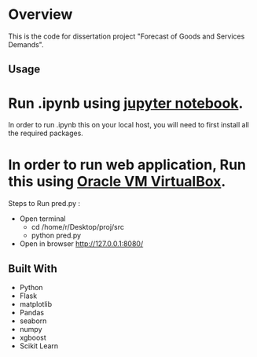 # Overview

This is the code for dissertation project "Forecast of Goods and Services Demands".

## Usage

# Run .ipynb using [jupyter notebook](http://jupyter.readthedocs.io/en/latest/install.html).

In order to run .ipynb this on your local host, you will need to first install all the required packages.

# In order to run web application, Run this using [Oracle VM VirtualBox](https://www.virtualbox.org).

Steps to Run pred.py :
* Open terminal
   * cd /home/r/Desktop/proj/src
   * python pred.py
* Open in browser http://127.0.0.1:8080/

## Built With

* Python
* Flask
* matplotlib
* Pandas
* seaborn 
* numpy 
* xgboost
* Scikit Learn

